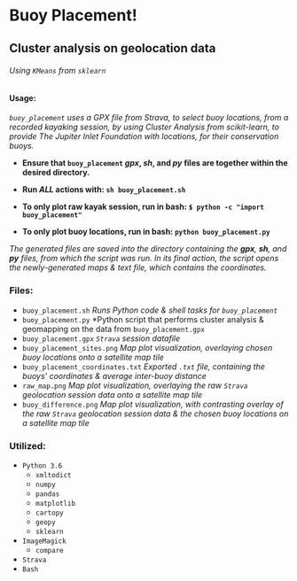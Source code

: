 # Buoy Placement!
## Cluster analysis on geolocation data
###### Using `KMeans` from `sklearn`

#### Usage:
*`buoy_placement` uses a GPX file from Strava,*
*to select buoy locations,*
*from a recorded kayaking session,*
*by using Cluster Analysis from scikit-learn,*
*to provide The Jupiter Inlet Foundation with locations,*
*for their conservation buoys.*

- **Ensure that `buoy_placement` _gpx_, _sh_, and _py_ files are together within the desired directory.**

- **Run _ALL_ actions with: `sh buoy_placement.sh`**
- **To only plot raw kayak session, run in bash: `$ python -c "import buoy_placement"`**
- **To only plot buoy locations, run in bash: `python buoy_placement.py`**

*The generated files are saved into the directory containing the __gpx__, __sh__, and __py__ files, from which the script was run.*
*In its final action, the script opens the newly-generated maps & text file, which contains the coordinates.*

### Files:
- `buoy_placement.sh`
    *Runs Python code & shell tasks for `buoy_placement`*
- `buoy_placement.py`
    *Python script that performs cluster analysis & geomapping on the data from `buoy_placement.gpx`
- `buoy_placement.gpx`
    *`Strava` session datafile*
- `buoy_placement_sites.png`
    *Map plot visualization, overlaying chosen buoy locations onto a satellite map tile*
- `buoy_placement_coordinates.txt`
    *Exported `.txt` file, containing the buoys' coordinates & average inter-buoy distance*
- `raw_map.png`
    *Map plot visualization, overlaying the raw `Strava` geolocation session data onto a satellite map tile*
- `buoy_difference.png`
    *Map plot visualization, with contrasting overlay of the raw `Strava` geolocation session data & the chosen buoy locations on a satellite map tile*

### Utilized:
- `Python 3.6`
    * `xmltodict`
    * `numpy`
    * `pandas`
    * `matplotlib`
    * `cartopy`
    * `geopy`
    * `sklearn`
- `ImageMagick`
    * `compare`
- `Strava`
- `Bash`
